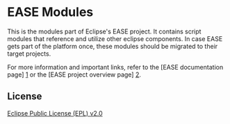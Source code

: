 EASE Modules
============

This is the modules part of Eclipse's EASE project. It contains script modules that reference and utilize other eclipse components. In case EASE gets part of the platform once, these modules should be migrated to their target projects.

For more information and important links, refer to the [EASE documentation page] [1] or the [EASE project overview page] [2].

License
-------

[Eclipse Public License (EPL) v2.0][3]

[1]: https://www.eclipse.org/ease/documentation/
[2]: https://www.eclipse.org/ease/
[3]: http://wiki.eclipse.org/EPL
